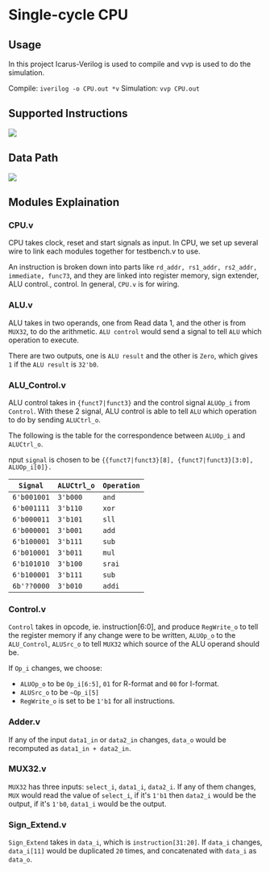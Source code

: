 # Single-cycle CPU 

## Usage
In this project Icarus-Verilog is used to compile and vvp is used to do the simulation.

Compile: `iverilog -o CPU.out *v`
Simulation: `vvp CPU.out`
## Supported Instructions
![](https://i.imgur.com/nuqu0B3.png)

## Data Path
![](https://i.imgur.com/70K6rjG.png)


## Modules Explaination
### CPU.v
CPU takes clock, reset and start signals as input. In CPU, we set up several wire to link each modules together for testbench.v to use.

An instruction is broken down into parts like `rd_addr, rs1_addr, rs2_addr, immediate, func73`, and they are linked into register memory, sign extender, ALU control., control. In general, `CPU.v` is for wiring.

### ALU.v
ALU takes in two operands, one from Read data 1, and the other is from `MUX32`, to do the arithmetic. `ALU control` would send a signal to tell `ALU` which operation to execute.

There are two outputs, one is `ALU result` and the other is `Zero`, which gives `1` if the `ALU result` is `32'b0`.

### ALU_Control.v
ALU control takes in `{funct7|funct3}` and the control signal `ALUOp_i` from `Control`. With these 2 signal, ALU control is able to tell `ALU` which operation to do by sending `ALUCtrl_o`. 

The following is the table for the correspondence between `ALUOp_i` and `ALUCtrl_o`.

nput `signal` is chosen to be `{{funct7|funct3}[8], {funct7|funct3}[3:0], ALUOp_i[0]}.`

| `Signal` |`ALUCtrl_o`| `Operation`
| -------- | -------- |-------------|
| `6'b001001`|`3'b000` | `and`
| `6'b001111`|`3'b110` |`xor`|
| `6'b000011`|`3'b101` | `sll`|
| `6'b000001`|`3'b001` | `add`|
| `6'b100001`|`3'b111` | `sub`|
| `6'b010001`|`3'b011` | `mul`|
| `6'b101010`|`3'b100` | `srai`|
| `6'b100001`|`3'b111` | `sub`|
|`6b'??0000`|`3'b010`|`addi`|

### Control.v
`Control` takes in opcode, ie. instruction[6:0], and produce `RegWrite_o` to tell the register memory if any change were to be written, `ALUOp_o` to the `ALU_Control`, `ALUSrc_o` to tell `MUX32` which source of the ALU operand should be. 

If `Op_i` changes, we choose: 
* `ALUOp_o` to be `Op_i[6:5]`, `01` for R-format and `00` for I-format.
* `ALUSrc_o` to be `~Op_i[5]`
* `RegWrite_o` is set to be `1'b1` for all instructions.

### Adder.v
If any of the input `data1_in` or `data2_in` changes, `data_o` would be recomputed as `data1_in + data2_in`.

### MUX32.v
`MUX32` has three inputs: `select_i`, `data1_i`, `data2_i`. If any of them changes, `MUX` would read the value of `select_i`, if it's `1'b1` then `data2_i` would be the output, if it's `1'b0`, `data1_i` would be the output.

### Sign_Extend.v
`Sign_Extend` takes in `data_i`, which is `instruction[31:20]`. If `data_i` changes, `data_i[11]` would be duplicated `20` times, and concatenated with `data_i` as `data_o`.


